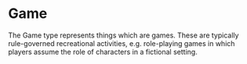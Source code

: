# Game

The Game type represents things which are games. These are typically rule-governed recreational activities, e.g. role-playing games in which players assume the role of characters in a fictional setting.
